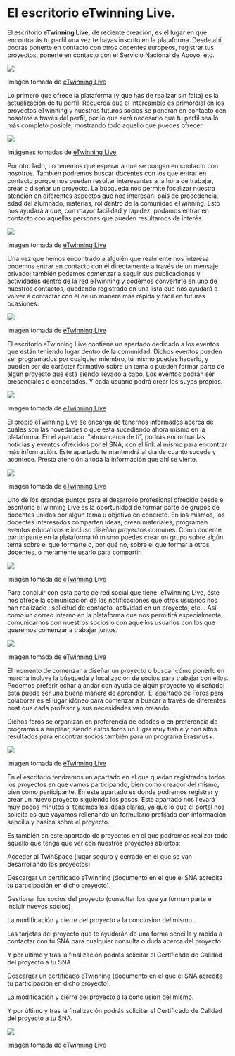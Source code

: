 
# El escritorio eTwinning Live.

El escritorio **eTwinning Live,** de reciente creación, es el lugar en que encontrarás tu perfil una vez te hayas inscrito en la plataforma. Desde ahí, podrás ponerte en contacto con otros docentes europeos, registrar tus proyectos, ponerte en contacto con el Servicio Nacional de Apoyo, etc.


![](img/eTwinning_Live.png)

Imagen tomada de [eTwinning Live](https://live.etwinning.net/unauthorized)

Lo primero que ofrece la plataforma (y que has de realizar sin falta) es la actualización de tu perfil. Recuerda que el intercambio es primordial en los proyectos eTwinning y nuestros futuros socios se pondrán en contacto con nosotros a través del perfil, por lo que será necesario que tu perfil sea lo más completo posible, mostrando todo aquello que puedes ofrecer.


![](https://lh5.googleusercontent.com/ra99MTPq7NYH-poBSBvP-sbTqXPo3n_SF5DQP-oncQlnvZcRuSCxOXvgqYIxTDX69x86WA9JZgPq5P20XtDDKO_xe4lD8emXIYSyZG04xDLly70FCuynriaz-0al1G1Zxefbz-Fq)

Imágenes tomadas de [eTwinning Live](https://live.etwinning.net/unauthorized)

Por otro lado, no tenemos que esperar a que se pongan en contacto con nosotros. También podremos buscar docentes con los que entrar en contacto porque nos puedan resultar interesantes a la hora de trabajar, crear o diseñar un proyecto. La búsqueda nos permite focalizar nuestra atención en diferentes aspectos que nos interesan: país de procedencia, edad del alumnado, materias, rol dentro de la comunidad eTwinning. Esto nos ayudará a que, con mayor facilidad y rapidez, podamos entrar en contacto con aquellas personas que pueden resultarnos de interés.


![](img/buscar_personas.png)

Imagen tomada de [eTwinning Live](https://live.etwinning.net/unauthorized)

Una vez que hemos encontrado a alguién que realmente nos interesa podemos entrar en contacto con él directamente a través de un mensaje privado; también podemos comenzar a seguir sus publicaciones y actividades dentro de la red eTwinning y podemos convertirle en uno de nuestros contactos, quedando registrado en una lista que nos ayudará a volver a contactar con él de un manera más rápida y fácil en futuras ocasiones. 


![](img/contactos.png)

Imagen tomada de [eTwinning Live](https://live.etwinning.net/unauthorized)

El escritorio eTwinning Live contiene un apartado dedicado a los eventos que están teniendo lugar dentro de la comunidad. Dichos eventos pueden ser programados por cualquier miembro, tú mismo puedes hacerlo, y pueden ser de carácter formativo sobre un tema o pueden formar parte de algún proyecto que está siendo llevado a cabo. Los eventos podrán ser presenciales o conectados. Y cada usuario podrá crear los suyos propios.


![](img/eventos.png)

Imagen tomada de [eTwinning Live](https://live.etwinning.net/unauthorized)

El propio eTwinning Live se encarga de tenernos informados acerca de cuáles son las novedades o qué está sucediendo ahora mismo en la plataforma. En el apartado  “ahora cerca de ti”, podrás encontrar las noticias y eventos ofrecidos por el SNA, con el link al mismo para encontrar más información. Este apartado te mantendrá al día de cuanto sucede y acontece. Presta atención a toda la información que ahí se vierte. 


![](img/noticias.png)

Imagen tomada de [eTwinning Live](https://live.etwinning.net/unauthorized)

Uno de los grandes puntos para el desarrollo profesional ofrecido desde el escritorio eTwinning Live es la oportunidad de formar parte de grupos de docentes unidos por algún tema u objetivo en concreto. En los mismos, los docentes interesados comparten ideas, crean materiales, programan eventos educativos e incluso diseñan proyectos comunes. Como docente participante en la plataforma tú mismo puedes crear un grupo sobre algún tema sobre el que formarte o, por qué no, sobre el que formar a otros docentes, o meramente usarlo para compartir.


![](img/grupos.png)

Imagen tomada de [eTwinning Live](https://live.etwinning.net/unauthorized)

Para concluir con esta parte de red social que tiene  eTwinning Live, éste nos ofrece la comunicación de las notificaciones que otros usuarios nos han realizado : solicitud de contacto, actividad en un proyecto, etc… Así como un correo interno en la plataforma que nos permitirá especialmente comunicarnos con nuestros socios o con aquellos usuarios con los que queremos comenzar a trabajar juntos. 


![](img/correo_notificaciones.png)

Imagen tomada de [eTwinning Live](https://live.etwinning.net/unauthorized)

El momento de comenzar a diseñar un proyecto o buscar cómo ponerlo en marcha incluye la búsqueda y localización de socios para trabajar con ellos. Podemos preferir echar a andar con ayuda de algún proyecto ya diseñado: esta puede ser una buena manera de aprender.  El apartado de Foros para colaborar es el lugar idóneo para comenzar a buscar a través de diferentes post que cada profesor y sus necesidades van creando.

Dichos foros se organizan en preferencia de edades o en preferencia de programas a emplear, siendo estos foros un lugar muy fiable y con altos resultados para encontrar socios también para un programa Erasmus+.


![](img/foros.png)

Imagen tomada de [eTwinning Live](https://live.etwinning.net/unauthorized)

En el escritorio tendremos un apartado en el que quedan registrados todos los proyectos en que vamos participando, bien como creador del mismo, bien como participante. En este apartado es donde podremos registrar y crear un nuevo proyecto siguiendo los pasos. Este apartado nos llevará muy pocos minutos si tenemos las ideas claras, ya que lo que el portal nos solicita es que vayamos rellenando un formulario prefijado con información sencilla y básica sobre el proyecto. 

Es también en este apartado de proyectos en el que podremos realizar todo aquello que tenga que ver con nuestros proyectos abiertos; 


Acceder al TwinSpace (lugar seguro y cerrado en el que se van desarrollando los proyectos)


Descargar un certificado eTwinning (documento en el que el SNA acredita tu participación en dicho proyecto).


Gestionar los socios del proyecto (consultar los que ya forman parte e incluir nuevos socios)


La modificación y cierre del proyecto a la conclusión del mismo.


Las tarjetas del proyecto que te ayudarán de una forma sencilla y rápida a contactar con tu SNA para cualquier consulta o duda acerca del proyecto.


Y por último y tras la finalización podrás solicitar el Certificado de Calidad del proyecto a tu SNA.


Descargar un certificado eTwinning (documento en el que el SNA acredita tu participación en dicho proyecto).

La modificación y cierre del proyecto a la conclusión del mismo.

Y por último y tras la finalización podrás solicitar el Certificado de Calidad del proyecto a tu SNA.


![](img/proyectos.png)

Imagen tomada de [eTwinning Live](https://live.etwinning.net/unauthorized)
